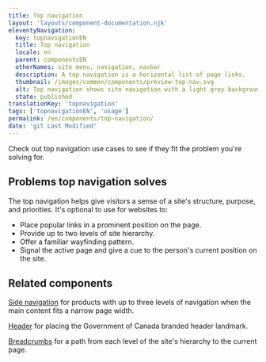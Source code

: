 ```yaml
---
title: Top navigation
layout: 'layouts/component-documentation.njk'
eleventyNavigation:
  key: topnavigationEN
  title: Top navigation
  locale: en
  parent: componentsEN
  otherNames: site menu, navigation, navbar
  description: A top navigation is a horizontal list of page links.
  thumbnail: /images/common/components/preview-top-nav.svg
  alt: Top navigation shows site navigation with a light grey background and three dark grey boxes to represent menu items.
  state: published
translationKey: 'topnavigation'
tags: ['topnavigationEN', 'usage']
permalink: /en/components/top-navigation/
date: 'git Last Modified'
---
```


Check out top navigation use cases to see if they fit the problem you're solving for.

## Problems top navigation solves

The top navigation helps give visitors a sense of a site's structure, purpose, and priorities. It's optional to use for websites to:

- Place popular links in a prominent position on the page.
- Provide up to two levels of site hierarchy.
- Offer a familiar wayfinding pattern.
- Signal the active page and give a cue to the person's current position on the site.

<article class="bg-full-width bg-primary text-light pt-600 pb-300 my-600">
  <h2 class="mt-0 mb-300">Related components</h2>

<a href="{{ links.sideNav }}" class="link-light">Side navigation</a> for products with up to three levels of navigation when the main content fits a narrow page width.

<a href="{{ links.header }}" class="link-light">Header</a> for placing the Government of Canada branded header landmark.

<a href="{{ links.breadcrumbs }}" class="link-light">Breadcrumbs</a> for a path from each level of the site's hierarchy to the current page.

</article>
